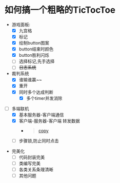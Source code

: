 # 如何搞一个粗略的TicTocToe

- 游戏面板:
  - [x] 九宫格
  - [x] 标记
  - [x] 绘制button图案
  - [x] button结束时颜色
  - [x] button胜利闪烁
  - [ ] 选择标记,先手选择
  - [ ] ~~日志系统~~
  
- 裁判系统
  - [x] 谁输谁赢~~
  - [x] 重开
  - [x] 同时多个达成判断
    - [x] 多个timer并发消除
  
- [ ] 多端联机
  - [x] 基本服务器-客户端通信
  - [x] 客户端-服务器-客户端 转发数据
    - > [copy](https://www.codejava.net/java-se/networking/how-to-create-a-chat-console-application-in-java-using-socket)
  - [ ] 步骤锁,防止同时点击
  
- 完美化
  - [ ] 代码封装完美
  - [ ] 类编写完美
  - [ ] 各类关系条理清晰
  - [ ] 其他问题

